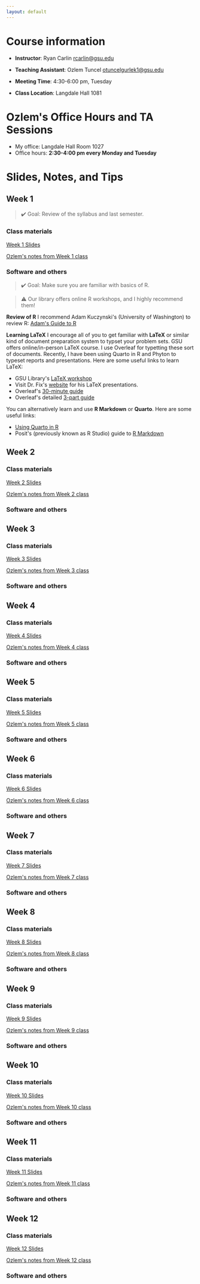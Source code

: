 ```yaml
---
layout: default
---
```


# Course information

- **Instructor**: Ryan Carlin <rcarlin@gsu.edu>

- **Teaching Assistant**: Ozlem Tuncel <otuncelgurlek1@gsu.edu>

- **Meeting Time**: 4:30-6:00 pm, Tuesday

- **Class Location**: Langdale Hall 1081

# Ozlem's Office Hours and TA Sessions
- My office: Langdale Hall Room 1027
- Office hours: **2:30-4:00 pm every Monday and Tuesday**

# Slides, Notes, and Tips

## Week 1
> ✔️ Goal: Review of the syllabus and last semester.

### Class materials 
[Week 1 Slides](docs/)

[Ozlem's notes from Week 1 class](docs/week1.md)

### Software and others
> ✔️ Goal: Make sure you are familiar with basics of R.

> ⚠️ Our library offers online R workshops, and I highly recommend them! 

**Review of R**
I recommend Adam Kuczynski's (University of Washington) to review R: [Adam's Guide to R](https://adamkucz.github.io/psych548/)

**Learning LaTeX**
I encourage all of you to get familiar with **LaTeX** or similar kind of document preparation system to typset your problem sets. GSU offers online/in-person LaTeX course. I use Overleaf for typetting these sort of documents. Recently, I have been using Quarto in R and Phyton to typeset reports and presentations. Here are some useful links to learn LaTeX:

- GSU Library's [LaTeX workshop](https://research.library.gsu.edu/latex)
- Visit Dr. Fix's [website](http://michaelfix.gsucreate.org/) for his LaTeX presentations.
- Overleaf's [30-minute guide](https://www.overleaf.com/learn/latex/Learn_LaTeX_in_30_minutes)
- Overleaf's detailed [3-part guide](https://www.overleaf.com/learn/latex/Free_online_introduction_to_LaTeX_(part_1))

You can alternatively learn and use **R Markdown** or **Quarto**. Here are some useful links:

- [Using Quarto in R](https://quarto.org/docs/get-started/hello/rstudio.html)
- Posit's (previously known as R Studio) guide to [R Markdown](https://rmarkdown.rstudio.com/lesson-1.html)

## Week 2

### Class materials 
[Week 2 Slides](docs/)

[Ozlem's notes from Week 2 class](docs/week2.md) 

### Software and others 

## Week 3

### Class materials 
[Week 3 Slides](docs/)

[Ozlem's notes from Week 3 class](docs/week3.md) 

### Software and others 

## Week 4

### Class materials 
[Week 4 Slides](docs/)

[Ozlem's notes from Week 4 class](docs/week4.md) 

### Software and others 

## Week 5

### Class materials 
[Week 5 Slides](docs/)

[Ozlem's notes from Week 5 class](docs/week5.md) 

### Software and others 

## Week 6

### Class materials 
[Week 6 Slides](docs/)

[Ozlem's notes from Week 6 class](docs/week6.md) 

### Software and others 

## Week 7

### Class materials 
[Week 7 Slides](docs/)

[Ozlem's notes from Week 7 class](docs/week7.md) 

### Software and others 

## Week 8

### Class materials 
[Week 8 Slides](docs/)

[Ozlem's notes from Week 8 class](docs/week8.md) 

### Software and others 

## Week 9

### Class materials 
[Week 9 Slides](docs/)

[Ozlem's notes from Week 9 class](docs/week9.md) 

### Software and others 

## Week 10

### Class materials 
[Week 10 Slides](docs/)

[Ozlem's notes from Week 10 class](docs/week10.md) 

### Software and others 

## Week 11

### Class materials 
[Week 11 Slides](docs/)

[Ozlem's notes from Week 11 class](docs/week11.md) 

### Software and others 

## Week 12

### Class materials 
[Week 12 Slides](docs/)

[Ozlem's notes from Week 12 class](docs/week12.md) 

### Software and others 
